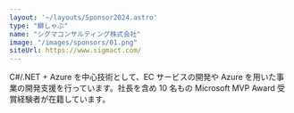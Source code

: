 ```yaml
---
layout: '~/layouts/Sponsor2024.astro'
type: "鰤しゃぶ"
name: "シグマコンサルティング株式会社"
image: "/images/sponsors/01.png"
siteUrl: https://www.sigmact.com/
---
```


C#/.NET + Azure を中心技術として、EC サービスの開発や Azure を用いた事業の開発支援を行っています。社長を含め 10 名もの Microsoft MVP Award 受賞経験者が在籍しています。